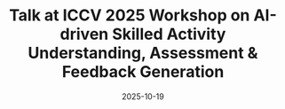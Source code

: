 ---
title: "Talk at ICCV 2025 Workshop on AI-driven Skilled Activity Understanding, Assessment & Feedback Generation"
date: 2025-10-19
when: "19 Oct. 2025"
venue: "ICCV 2025 Workshop on AI-driven Skilled Activity Understanding, Assessment & Feedback Generation"
venue_url: https://sauafg-workshop.github.io
draft: false
---